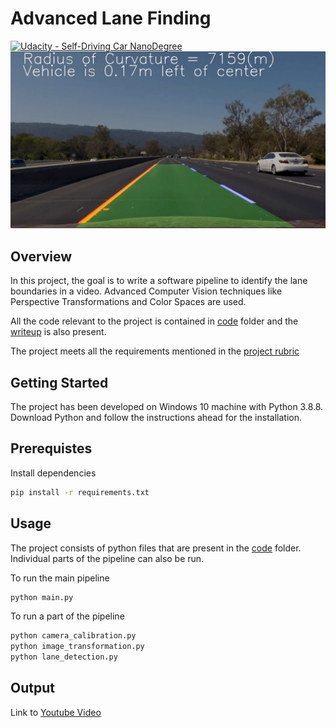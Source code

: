 # **Advanced Lane Finding**
[![Udacity - Self-Driving Car NanoDegree](https://s3.amazonaws.com/udacity-sdc/github/shield-carnd.svg)](http://www.udacity.com/drive)
![Lanes Image](./examples/example_output.jpg)

Overview
---

In this project, the goal is to write a software pipeline to identify the lane boundaries in a video. Advanced Computer Vision techniques like Perspective Transformations and Color Spaces are used.

All the code relevant to the project is contained in [code](./code) folder and the [writeup](./writeup.md) is also present.

The project meets all the requirements mentioned in the [project rubric](https://review.udacity.com/#!/rubrics/571/view)

Getting Started
---

The project has been developed on Windows 10 machine with Python 3.8.8. Download Python and follow the instructions ahead for the installation.

## Prerequistes
Install dependencies

```bash
pip install -r requirements.txt
```

Usage
---

The project consists of python files that are present in the [code](./code) folder. Individual parts of the pipeline can also be run.

To run the main pipeline

```bash
python main.py
```

To run a part of the pipeline

```bash
python camera_calibration.py
python image_transformation.py
python lane_detection.py
```

Output
---

Link to [Youtube Video](https://youtu.be/hrin-qTn4L4)